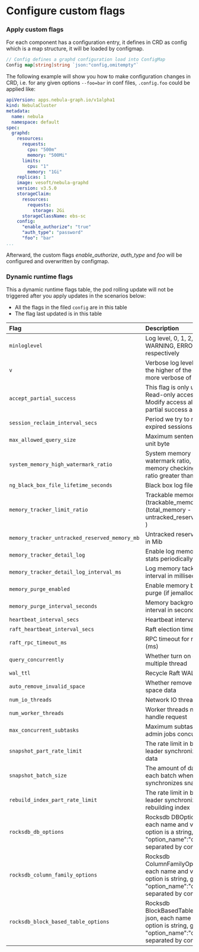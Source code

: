 # Configure custom flags

### Apply custom flags

For each component has a configuration entry, it defines in CRD as config which is a map structure, it will be loaded by configmap.
```go
// Config defines a graphd configuration load into ConfigMap
Config map[string]string `json:"config,omitempty"`
```

The following example will show you how to make configuration changes in CRD, i.e. for any given options `--foo=bar` in conf files, `.config.foo` could be applied like:

```yaml
apiVersion: apps.nebula-graph.io/v1alpha1
kind: NebulaCluster
metadata:
  name: nebula
  namespace: default
spec:
  graphd:
    resources:
      requests:
        cpu: "500m"
        memory: "500Mi"
      limits:
        cpu: "1"
        memory: "1Gi"
    replicas: 1
    image: vesoft/nebula-graphd
    version: v3.5.0
    storageClaim:
      resources:
        requests:
          storage: 2Gi
      storageClassName: ebs-sc
    config:
      "enable_authorize": "true"
      "auth_type": "password"
      "foo": "bar"
...
```

Afterward, the custom flags  _enable_authorize_, _auth_type_ and _foo_ will be configured and overwritten by configmap.

### Dynamic runtime flags

This a dynamic runtime flags table, the pod rolling update will not be triggered after you apply updates in the scenarios below:
- All the flags in the filed `config` are in this table
- The flag last updated is in this table

| Flag                                          | Description                                                                                                                               | Default                                                                                                 |
|:----------------------------------------------|:------------------------------------------------------------------------------------------------------------------------------------------|:--------------------------------------------------------------------------------------------------------|
| `minloglevel`                                 | Log level, 0, 1, 2, 3 for INFO, WARNING, ERROR, FATAL respectively                                                                        | `0`                                                                                                     |
| `v`                                           | Verbose log level, 1, 2, 3, 4, the higher of the level, the more verbose of the logging                                                   | `0`                                                                                                     |
| `accept_partial_success`                      | This flag is only used for Read-only access, and Modify access always treats partial success as an error                                  | `false`                                                                                                 |
| `session_reclaim_interval_secs`               | Period we try to reclaim expired sessions                                                                                                 | `60`                                                                                                    |
| `max_allowed_query_size`                      | Maximum sentence length, unit byte                                                                                                        | `4194304`                                                                                               |
| `system_memory_high_watermark_ratio`          | System memory high watermark ratio, cancel the memory checking when the ratio greater than 1.0                                            | `0.8`                                                                                                   |
| `ng_black_box_file_lifetime_seconds`          | Black box log files expire time                                                                                                           | `1800`                                                                                                  |
| `memory_tracker_limit_ratio`                  | Trackable memory ratio (trackable_memory / (total_memory - untracked_reserved_memory) )                                                   | `0.8`                                                                                                   |
| `memory_tracker_untracked_reserved_memory_mb` | Untracked reserved memory in Mib                                                                                                          | `50`                                                                                                    |
| `memory_tracker_detail_log`                   | Enable log memory tracker stats periodically                                                                                              | `false`                                                                                                 |
| `memory_tracker_detail_log_interval_ms`       | Log memory tacker stats interval in milliseconds                                                                                          | `60000`                                                                                                 |
| `memory_purge_enabled`                        | Enable memory background purge (if jemalloc is used)                                                                                      | `true`                                                                                                  |
| `memory_purge_interval_seconds`               | Memory background purge interval in seconds                                                                                               | `10`                                                                                                    |
| `heartbeat_interval_secs`                     | Heartbeat interval in seconds                                                                                                             | `10`                                                                                                    |
| `raft_heartbeat_interval_secs`                | Raft election timeout                                                                                                                     | `30`                                                                                                    |
| `raft_rpc_timeout_ms`                         | RPC timeout for raft client (ms)                                                                                                          | `500`                                                                                                   |
| `query_concurrently`                          | Whether turn on query in multiple thread                                                                                                  | `true`                                                                                                  |
| `wal_ttl`                                     | Recycle Raft WAL                                                                                                                          | `14400`                                                                                                 |
| `auto_remove_invalid_space`                   | Whether remove outdated space data                                                                                                        | `true`                                                                                                  |
| `num_io_threads`                              | Network IO threads number                                                                                                                 | `16`                                                                                                    |
| `num_worker_threads`                          | Worker threads number to handle request                                                                                                   | `32`                                                                                                    |
| `max_concurrent_subtasks`                     | Maximum subtasks to run admin jobs concurrently                                                                                           | `10`                                                                                                    |
| `snapshot_part_rate_limit`                    | The rate limit in bytes when leader synchronizes snapshot data                                                                            | `10485760`                                                                                              |
| `snapshot_batch_size`                         | The amount of data sent in each batch when leader synchronizes snapshot data                                                              | `1048576`                                                                                               |
| `rebuild_index_part_rate_limit`               | The rate limit in bytes when leader synchronizes rebuilding index                                                                         | `4194304`                                                                                               |
| `rocksdb_db_options`                          | Rocksdb DBOptions in json, each name and value of option is a string, given as "option_name":"option_value" separated by comma            | `{}`                                                                                                    |
| `rocksdb_column_family_options`               | Rocksdb ColumnFamilyOptions in json, each name and value of option is string, given as "option_name":"option_value" separated by comma    | `{"write_buffer_size":"67108864","max_write_buffer_number":"4","max_bytes_for_level_base":"268435456"}` |
| `rocksdb_block_based_table_options`           | Rocksdb BlockBasedTableOptions in json, each name and value of option is string, given as "option_name":"option_value" separated by comma | `{"block_size":"8192"}`                                                                                 |
